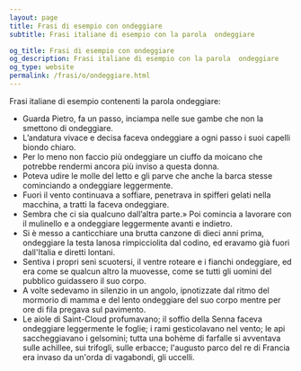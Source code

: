 ```yaml
---
layout: page
title: Frasi di esempio con ondeggiare 
subtitle: Frasi italiane di esempio con la parola  ondeggiare

og_title: Frasi di esempio con ondeggiare 
og_description: Frasi italiane di esempio con la parola  ondeggiare
og_type: website
permalink: /frasi/o/ondeggiare.html
---
```


Frasi italiane di esempio contenenti la parola ondeggiare:


- Guarda Pietro, fa un passo, inciampa nelle sue gambe che non la smettono di ondeggiare.
- L’andatura vivace e decisa faceva ondeggiare a ogni passo i suoi capelli biondo chiaro.
- Per lo meno non faccio più ondeggiare un ciuffo da moicano che potrebbe rendermi ancora più inviso a questa donna.
- Poteva udire le molle del letto e gli parve che anche la barca stesse cominciando a ondeggiare leggermente.
- Fuori il vento continuava a soffiare, penetrava in spifferi gelati nella macchina, a tratti la faceva ondeggiare.
- Sembra che ci sia qualcuno dall’altra parte.» Poi comincia a lavorare con il mulinello e a ondeggiare leggermente avanti e indietro.
- Si è messo a canticchiare una brutta canzone di dieci anni prima, ondeggiare la testa lanosa rimpicciolita dal codino, ed eravamo già fuori dall'Italia e diretti lontani.
- Sentiva i propri seni scuotersi, il ventre roteare e i fianchi ondeggiare, ed era come se qualcun altro la muovesse, come se tutti gli uomini del pubblico guidassero il suo corpo.
- A volte sedevamo in silenzio in un angolo, ipnotizzate dal ritmo del mormorio di mamma e del lento ondeggiare del suo corpo mentre per ore di fila pregava sul pavimento.
- Le aiole di Saint-Cloud profumavano; il soffio della Senna faceva ondeggiare leggermente le foglie; i rami gesticolavano nel vento; le api saccheggiavano i gelsomini; tutta una bohème di farfalle si avventava sulle achillee, sui trifogli, sulle erbacce; l'augusto parco del re di Francia era invaso da un'orda di vagabondi, gli uccelli.
